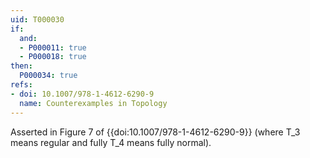 ```yaml
---
uid: T000030
if:
  and:
  - P000011: true
  - P000018: true
then:
  P000034: true
refs:
- doi: 10.1007/978-1-4612-6290-9
  name: Counterexamples in Topology
---
```



Asserted in Figure 7 of {{doi:10.1007/978-1-4612-6290-9}}
(where T_3 means regular and fully T_4 means fully normal).
